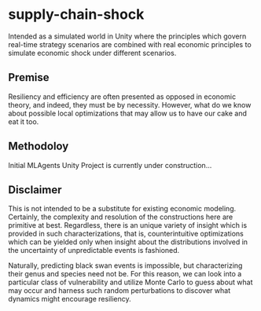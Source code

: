 # supply-chain-shock
Intended as a simulated world in Unity where the principles which govern real-time strategy scenarios are combined with real economic principles to simulate economic shock under different scenarios.

## Premise
Resiliency and efficiency are often presented as opposed in economic theory, and indeed, they must be by necessity. However, what do we know about possible local optimizations that may allow us to have our cake and eat it too.

## Methodoloy
Initial MLAgents Unity Project is currently under construction...

## Disclaimer
This is not intended to be a substitute for existing economic modeling. Certainly, the complexity and resolution of the constructions here are primitive at best. Regardless, there is an unique variety of insight which is provided in such characterizations, that is, counterintuitive optimizations which can be yielded only when insight about the distributions involved in the uncertainty of unpredictable events is fashioned.

Naturally, predicting black swan events is impossible, but characterizing their genus and species need not be. For this reason, we can look into a particular class of vulnerability and utilize Monte Carlo to guess about what may occur and harness such random perturbations to discover what dynamics might encourage resiliency.
